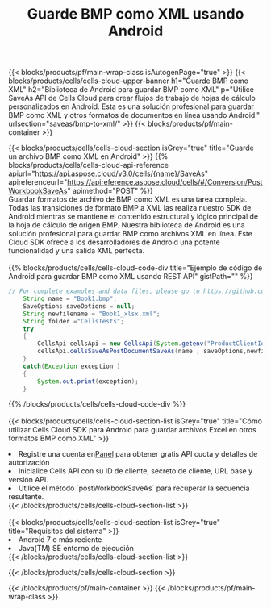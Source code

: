 ﻿---
title:  Guarde BMP como XML usando Android
description: Utilizando Aspose.Cells Cloud SDK para Android para guardar el archivo de formato BMP como archivo de formato XML.
---
{{< blocks/products/pf/main-wrap-class isAutogenPage="true" >}}
{{< blocks/products/cells/cells-cloud-upper-banner h1="Guarde BMP como XML" h2="Biblioteca de Android para guardar BMP como XML" p="Utilice SaveAs API de Cells Cloud para crear flujos de trabajo de hojas de cálculo personalizados en Android. Esta es una solución profesional para guardar BMP como XML y otros formatos de documentos en línea usando Android." urlsection="saveas/bmp-to-xml/" >}}
{{< blocks/products/pf/main-container >}}

{{< blocks/products/cells/cells-cloud-section isGrey="true" title="Guarde un archivo BMP como XML en Android" >}}
{{% blocks/products/cells/cells-cloud-api-reference apiurl="https://api.aspose.cloud/v3.0/cells/{name}/SaveAs" apireferenceurl="https://apireference.aspose.cloud/cells/#/Conversion/PostWorkbookSaveAs" apimethod="POST" %}}
<br/>
Guardar formatos de archivo de BMP como XML es una tarea compleja. Todas las transiciones de formato BMP a XML las realiza nuestro SDK de Android mientras se mantiene el contenido estructural y lógico principal de la hoja de cálculo de origen BMP. Nuestra biblioteca de Android es una solución profesional para guardar BMP como archivos XML en línea. Este Cloud SDK ofrece a los desarrolladores de Android una potente funcionalidad y una salida XML perfecta.
<br/>
<br/>
{{% blocks/products/cells/cells-cloud-code-div title="Ejemplo de código de Android para guardar BMP como XML usando REST API" gistPath="" %}}
  
```java
// For complete examples and data files, please go to https://github.com/aspose-cells-cloud/aspose-cells-cloud-android/
    String name = "Book1.bmp";
    SaveOptions saveOptions = null;
    String newfilename = "Book1_xlsx.xml";
    String folder ="CellsTests";
    try
    {
        CellsApi cellsApi = new CellsApi(System.getenv("ProductClientId"), System.getenv("ProductClientSecret"));
        cellsApi.cellsSaveAsPostDocumentSaveAs(name , saveOptions,newfilename,false,false,folder,null,null,null,true);                       
    }
    catch(Exception exception )
    {
        System.out.print(exception);
    }
```
  
{{% /blocks/products/cells/cells-cloud-code-div %}}
<br/>
<br/>
{{< blocks/products/cells/cells-cloud-section-list isGrey="true" title="Cómo utilizar Cells Cloud SDK para Android para guardar archivos Excel en otros formatos BMP como XML" >}}
<li> Registre una cuenta en<a href="https://dashboard.aspose.cloud/">Panel</a> para obtener gratis API cuota y detalles de autorización</li>
<li>Inicialice Cells API con su ID de cliente, secreto de cliente, URL base y versión API.</li>
<li>Utilice el método `postWorkbookSaveAs` para recuperar la secuencia resultante.</li>
{{< /blocks/products/cells/cells-cloud-section-list >}}
<br/>
<br/>
{{< blocks/products/cells/cells-cloud-section-list isGrey="true" title="Requisitos del sistema" >}}
<li>Android 7 o más reciente</li>
<li>Java(TM) SE entorno de ejecución</li>
{{< /blocks/products/cells/cells-cloud-section-list >}}

{{< /blocks/products/cells/cells-cloud-section >}}

{{< /blocks/products/pf/main-container >}}
{{< /blocks/products/pf/main-wrap-class >}}
